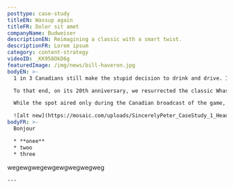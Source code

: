 ```yaml
---
posttype: case-study
titleEN: Wassup again
titleFR: Dolor sit amet
companyName: Budweiser
descriptionEN: Reimagining a classic with a smart twist.
descriptionFR: Lorem ipsum
category: content-strategy
videoID: _KK958OkD6g
featuredImage: /img/news/bill-haveron.jpg
bodyEN: >-
  1 in 3 Canadians still make the stupid decision to drink and drive. It’s truly a shocking stat considering all the smart ways to get home nowadays. So when Budweiser approached us to create a campaign to change this behavior, we knew we needed to do more than entertain. **We needed to create a campaign that would change cultural behavior.**

  To that end, on its 20th anniversary, we resurrected the classic Whassup ad with the help of a socially integrated campaign, and orchestrated a moment in this year’s Super Bowl that broke records and borders to deliver record results for Budweiser and Uber. **This showed Budweiser cares about its customers’** well-being and spread an important message that aligns brand strategy and purpose.

  While the spot aired only during the Canadian broadcast of the game, it made headlines globally, ranking on over 70 lists of the best **Super Bowl Ads** and appearing in over 400 news stories worldwide. More importantly, Uber saw a 20% increase in rides compared to last year, ensuring hundreds of thousands of Canadians chose the smart way home. That’s whassup.

  ![alt new](https://mosaic.com/uploads/SincerelyPeter_CaseStudy_1_Header_3840x2160.jpg)
bodyFR: >-
  Bonjour

  * **onee**
  * twoo
  * three


  ```
  wegewgwegewgewgwegwegweg
  ```
---
```

